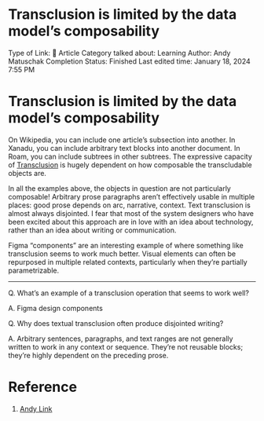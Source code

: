 # Transclusion is limited by the data model’s composability

Type of Link: 📝 Article
Category talked about: Learning
Author: Andy Matuschak
Completion Status: Finished
Last edited time: January 18, 2024 7:55 PM

# **Transclusion is limited by the data model’s composability**

On Wikipedia, you can include one article’s subsection into another. In Xanadu, you can include arbitrary text blocks into another document. In Roam, you can include subtrees in other subtrees. The expressive capacity of [Transclusion](Transclusion.md) is hugely dependent on how composable the transcludable objects are.

In all the examples above, the objects in question are not particularly composable! Arbitrary prose paragraphs aren’t effectively usable in multiple places: good prose depends on arc, narrative, context. Text transclusion is almost always disjointed. I fear that most of the system designers who have been excited about this approach are in love with an idea about technology, rather than an idea about writing or communication.

Figma “components” are an interesting example of where something like transclusion seems to work much better. Visual elements can often be repurposed in multiple related contexts, particularly when they’re partially parametrizable.

---

Q. What’s an example of a transclusion operation that seems to work well?

A. Figma design components

Q. Why does textual transclusion often produce disjointed writing?

A. Arbitrary sentences, paragraphs, and text ranges are not generally written to work in any context or sequence. They’re not reusable blocks; they’re highly dependent on the preceding prose.

# Reference

1. [Andy Link](https://notes.andymatuschak.org/zTpJdbe6ub7uhBFLuHkFsrT?stackedNotes=zWbMsEFW9LD4vsoVhaDcF4u&stackedNotes=zVLVGffrkZiYmahXqFPQtP4&stackedNotes=zBLUefAuJvhXq4p4HhXJqyK)